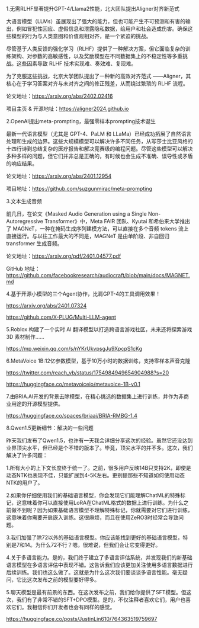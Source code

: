 1.无需RLHF显著提升GPT-4/Llama2性能，北大团队提出Aligner对齐新范式

大语言模型（LLMs）虽展现出了强大的能力，但也可能产生不可预测和有害的输出，例如冒犯性回应、虚假信息和泄露隐私数据，给用户和社会造成伤害。确保这些模型的行为与人类意图和价值观相对齐，是一个紧迫的挑战。

尽管基于人类反馈的强化学习（RLHF）提供了一种解决方案，但它面临复杂的训练架构、对参数的高敏感性，以及奖励模型在不同数据集上的不稳定性等多重挑战。这些因素导致 RLHF 技术实现难、奏效难、复现难。

为了克服这些挑战，北京大学团队提出了一种新的高效对齐范式 ——Aligner，其核心在于学习答案对齐与未对齐之间的修正残差，从而绕过繁琐的 RLHF 流程。

论文地址：https://arxiv.org/abs/2402.02416

项目主页 & 开源地址：https://aligner2024.github.io

2.OpenAI提出meta-prompting，最强零样本prompting技术诞生

最新一代语言模型（尤其是 GPT-4、PaLM 和 LLaMa）已经成功拓展了自然语言处理和生成的边界。这些大规模模型可以解决许多不同任务，从写莎士比亚风格的十四行诗到总结复杂的医疗报告和解决竞赛级的编程问题。尽管这些模型可以解决多种多样的问题，但它们并非总是正确的，有时候也会生成不准确、误导性或矛盾的响应结果。

论文地址：https://arxiv.org/abs/2401.12954

项目地址：https://github.com/suzgunmirac/meta-prompting

3.文本生成音频

前几日，在论文《Masked Audio Generation using a Single Non-Autoregressive Transformer》中，Meta FAIR 团队、Kyutai 和希伯来大学推出了 MAGNeT，一种在掩码生成序列建模方法，可以直接在多个音频 tokens 流上直接运行。与以往工作最大的不同是，MAGNeT 是由单阶段、非自回归 transformer 生成音频。

论文地址：https://arxiv.org/pdf/2401.04577.pdf

GitHub 地址：https://github.com/facebookresearch/audiocraft/blob/main/docs/MAGNET.md

4.基于开源小模型的三个Agent协作，比肩GPT-4的工具调用效果！

https://arxiv.org/abs/2401.07324

https://github.com/X-PLUG/Multi-LLM-agent

5.Roblox 构建了一个实时 AI 翻译模型以打造跨语言游戏社区，未来还将探索游戏 3D 素材制作......

https://mp.weixin.qq.com/s/nYKrUkvpsgJu9XpcpS1cKg

6.MetaVoice 1B:12亿参数模型，基于10万小时的数据训练，支持零样本声音克隆

https://twitter.com/reach_vb/status/1754984949654904988?s=20

https://huggingface.co/metavoiceio/metavoice-1B-v0.1

7.由BRIA.AI开发的背景去除模型，在精心挑选的数据集上进行训练，并作为非商业用途的开源模型提供。

https://huggingface.co/spaces/briaai/BRIA-RMBG-1.4

8.Qwen1.5更新细节：解决的一些问题

昨天我们发布了Qwen1.5，也许有一天我会详细分享这次的经验。虽然它还没达到业界顶尖水平，但已经是个不错的版本了。毕竟，顶尖水平的并不多。这次，我们解决了许多问题：

1.所有大小的上下文长度终于统一了。之前，很多用户反映14B只支持2K，即使是动态NTK也表现不佳，只能扩展到4-5K左右。更别提那些不知道如何使用动态NTK的用户了。

2.如果你仔细使用我们的基础语言模型，你会发现它们能理解ChatML的特殊标记，这意味着你可以直接使用LoRA在ChatML格式的数据上进行训练。为什么之前做不到呢？因为如果基础语言模型不理解特殊标记，你就需要对它们进行训练，这意味着你需要开启嵌入训练。这很麻烦，而且在使用ZeRO3时经常会导致问题。

3.我们加强了除72以外的基础语言模型。你应该能找到更好的基础语言模型，特别是7和14。为什么72不行？嗯，很难说，但我们会让它变得更好。

4.关于多语言能力。是的，我们终于建立了多语言评估系统，并发现我们的新基础语言模型在多语言评估中表现不错。这告诉我们应该更加关注使用多语言数据进行后续训练。我们也这么做了。这就是为什么这次我们要谈谈多语言性能。毫无疑问，它比这次发布之前的模型要好得多。

5.聊天模型是最有前景的东西。在这次发布之前，我们给你提供了SFT模型。但这次，我们有了非常不错的SFT+DPO模型。是的，不仅注释者喜欢它们，用户也喜欢它们。我相信你们开发者也会有同样的感觉。

https://huggingface.co/posts/JustinLin610/764363519759697